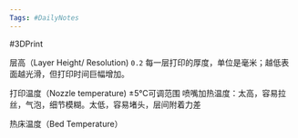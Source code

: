 ```yaml
---
Tags: #DailyNotes 
---
```


#3DPrint

层高（Layer Height/ Resolution) `0.2`
	每一层打印的厚度，单位是毫米；越低表面越光滑，但打印时间巨幅增加。

打印温度（Nozzle temperature) ±5°C可调范围
	喷嘴加热温度：太高，容易拉丝，气泡，细节模糊。太低，容易堵头，层间附着力差

热床温度（Bed Temperature）


